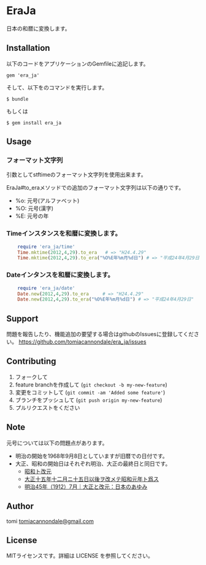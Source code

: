 # EraJa

日本の和暦に変換します。

## Installation

以下のコードをアプリケーションのGemfileに追記します。

    gem 'era_ja'

そして、以下をのコマンドを実行します。

    $ bundle

もしくは

    $ gem install era_ja

## Usage

### フォーマット文字列

引数としてstftimeのフォーマット文字列を使用出来ます。

EraJa#to_eraメソッドでの追加のフォーマット文字列は以下の通りです。

* %o: 元号(アルファベット)
* %O: 元号(漢字)
* %E: 元号の年

### Timeインスタンスを和暦に変換します。

```ruby
	require 'era_ja/time'
	Time.mktime(2012,4,29).to_era   # => "H24.4.29"
	Time.mktime(2012,4,29).to_era("%O%E年%m月%d日") # => "平成24年4月29日"
```

### Dateインタンスを和暦に変換します。

```ruby
	require 'era_ja/date'
	Date.new(2012,4,29).to_era     # => "H24.4.29"
	Date.new(2012,4,29).to_era("%O%E年%m月%d日") # => "平成24年4月29日"
```

## Support

問題を報告したり、機能追加の要望する場合はgithubのIssuesに登録してください。 https://github.com/tomiacannondale/era_ja/issues

## Contributing

1. フォークして
2. feature branchを作成して (`git checkout -b my-new-feature`)
3. 変更をコミットして (`git commit -am 'Added some feature'`)
4. ブランチをプッシュして (`git push origin my-new-feature`)
5. プルリクエストをください

## Note

元号については以下の問題点があります。

* 明治の開始を1968年9月8日としていますが旧暦での日付です。
* 大正、昭和の開始日はそれぞれ明治、大正の最終日と同日です。
  * [昭和ト改元](http://ja.wikisource.org/wiki/%e6%98%ad%e5%92%8c%e3%83%88%e6%94%b9%e5%85%83)
  * [大正十五年十二月ニ十五日以後ヲ改メテ昭和元年ト爲ス](http://ja.wikisource.org/wiki/%e5%a4%a7%e6%ad%a3%e5%8d%81%e4%ba%94%e5%b9%b4%e5%8d%81%e4%ba%8c%e6%9c%88%e3%83%8b%e5%8d%81%e4%ba%94%e6%97%a5%e4%bb%a5%e5%be%8c%e3%83%b2%e6%94%b9%e3%83%a1%e3%83%86%e6%98%ad%e5%92%8c%e5%85%83%e5%b9%b4%e3%83%88%e7%88%b2%e3%82%b9)
  * [明治45年（1912）7月｜大正と改元：日本のあゆみ](http://www.archives.go.jp/ayumi/kobetsu/m45_1912_01.html)

## Author

tomi tomiacannondale@gmail.com

## License

MITライセンスです。詳細は LICENSE を参照してください。
